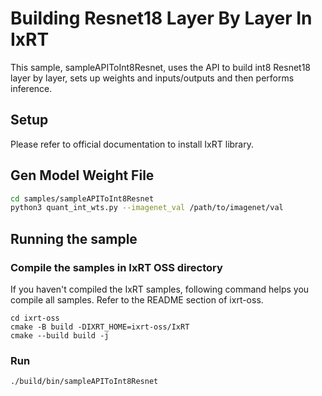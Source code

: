 # Building Resnet18 Layer By Layer In IxRT

This sample, sampleAPIToInt8Resnet, uses the API to build int8 Resnet18 layer by layer, sets up weights and inputs/outputs and then performs inference.

## Setup

Please refer to official documentation to install IxRT library.

## Gen Model Weight File

```bash
cd samples/sampleAPIToInt8Resnet
python3 quant_int_wts.py --imagenet_val /path/to/imagenet/val
```

## Running the sample

### Compile the samples in IxRT OSS directory

If you haven't compiled the IxRT samples, following command helps you compile all samples.
Refer to the README section of ixrt-oss.

```
cd ixrt-oss
cmake -B build -DIXRT_HOME=ixrt-oss/IxRT
cmake --build build -j
```

### Run

```bash
./build/bin/sampleAPIToInt8Resnet
```
